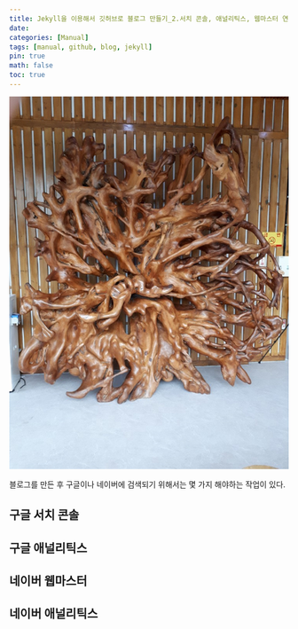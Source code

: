 ```yaml
---
title: Jekyll을 이용해서 깃허브로 블로그 만들기_2.서치 콘솔, 애널리틱스, 웹마스터 연동
date: 
categories: [Manual]
tags: [manual, github, blog, jekyll]
pin: true
math: false
toc: true
---
```


![Test](/images/TestImage.png)

블로그를 만든 후 구글이나 네이버에 검색되기 위해서는 몇 가지 해야하는 작업이 있다.

## __구글 서치 콘솔__

## __구글 애널리틱스__

## __네이버 웹마스터__

## __네이버 애널리틱스__